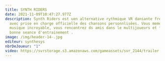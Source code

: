 ```yaml
---
title: SYNTH RIDERS
date: 2021-11-09T10:47:27.977Z
description: Synth Riders est uen alternative rythmique VR dansante freestyle
  avec prise en charge officielle des chansons personnlisées. Vous meme dans la
  musique incroyable, vous rencontrez ds amis dans le multijoueurs et faites une
  bonne seance d'entrainement .
image: /img/header-14-.jpg
editeur: synthesys
nbrDeJoueur: "1"
video: https://svrstorage.s3.amazonaws.com/gameassets/svr_2144/trailer.webm
---
```

